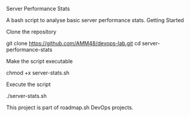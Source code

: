 Server Performance Stats

A bash script to analyse basic server performance stats.
Getting Started

Clone the repository

git clone https://github.com/AMM48/devops-lab.git
cd server-performance-stats

Make the script executable

chmod +x server-stats.sh

Execute the script

./server-stats.sh

This project is part of roadmap.sh DevOps projects.
